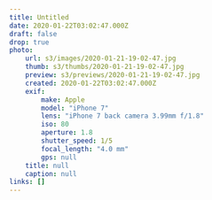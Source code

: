 ```yaml
---
title: Untitled
date: 2020-01-22T03:02:47.000Z
draft: false
drop: true
photo:
    url: s3/images/2020-01-21-19-02-47.jpg
    thumb: s3/thumbs/2020-01-21-19-02-47.jpg
    preview: s3/previews/2020-01-21-19-02-47.jpg
    created: 2020-01-22T03:02:47.000Z
    exif:
        make: Apple
        model: "iPhone 7"
        lens: "iPhone 7 back camera 3.99mm f/1.8"
        iso: 80
        aperture: 1.8
        shutter_speed: 1/5
        focal_length: "4.0 mm"
        gps: null
    title: null
    caption: null
links: []
---
```

